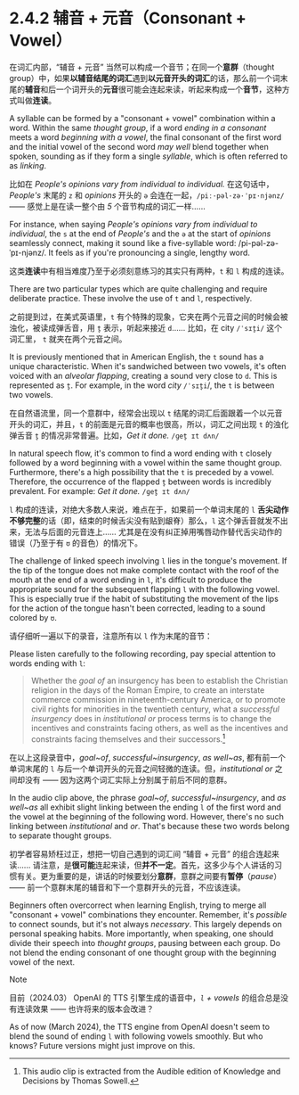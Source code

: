 # 2.4.2 辅音 + 元音（Consonant + Vowel）

在词汇内部，“辅音 + 元音” 当然可以构成一个音节；在同一个**意群**（thought group）中，如果**以辅音结尾的词汇**遇到**以元音开头的词汇**的话，那么前一个词末尾的**辅音**和后一个词开头的**元音**很可能会连起来读，听起来构成一个**音节**，这种方式叫做**连读**。

A syllable can be formed by a "consonant + vowel" combination within a word. Within the same *thought group*, if a word *ending in a consonant* meets a word *beginning with a vowel*, the final consonant of the first word and the initial vowel of the second word *may well* blend together when spoken, sounding as if they form a single *syllable*, which is often referred to as *linking*.

比如在 *People's opinions vary from individual to individual.*<span class="speak-word-inline" data-audio-us-male="/audios/us/sentence-opinions-vary-alloy.mp3" data-audio-us-female="/audios/us/sentence-opinions-vary-nova.mp3"></span> 在这句话中，*People's* 末尾的 `z` 和 *opinions* 开头的 `ə` 会连在一起，`/piː·pəl·zə·ˈpɪ·njənz/` —— 感觉上是在读一整个由 *5* 个音节构成的词汇一样……

For instance, when saying *People's opinions vary from individual to individual*<span class="speak-word-inline" data-audio-us-male="/audios/us/sentence-opinions-vary-alloy.mp3" data-audio-us-female="/audios/us/sentence-opinions-vary-nova.mp3"></span>, the `s` at the end of *People's* and the `ə` at the start of *opinions* seamlessly connect, making it sound like a five-syllable word: /pi-pəl-zə-ˈpɪ-njənz/. It feels as if you're pronouncing a single, lengthy word.

这类**连读**中有相当难度乃至于必须刻意练习的其实只有两种，`t` 和 `l` 构成的连读。

There are two particular types which are quite challenging and require deliberate practice. These involve the use of `t` and `l`, respectively.

之前提到过，在美式英语里，`t` 有个特殊的现象，它夹在两个元音之间的时候会被浊化，被读成弹舌音，用 `t̬` 表示，听起来接近 `d`…… 比如，在 city `/ˈsɪt̬i/`<span class="speak-word-inline" data-audio-us-male="/audios/us/city-us-male.mp3" data-audio-us-female="/audios/us/city-us-female.mp3"></span> 这个词汇里， `t` 就夹在两个元音之间。

It is previously mentioned that in American English, the `t` sound has a unique characteristic. When it's sandwiched between two vowels, it's often voiced with an *alveolar flapping*, creating a sound very close to `d`. This is represented as `t̬`. For example, in the word *city* `/ˈsɪt̬i`/<span class="speak-word-inline" data-audio-us-male="/audios/us/city-us-male.mp3" data-audio-us-female="/audios/us/city-us-female.mp3"></span>, the `t` is between two vowels.

在自然语流里，同一个意群中，经常会出现以 `t` 结尾的词汇后面跟着一个以元音开头的词汇，并且，`t` 的前面是元音的概率也很高，所以，词汇之间出现 `t` 的浊化弹舌音 `t̬` 的情况非常普遍。比如，*Get it done.* `/ɡet̬ ɪt dʌn/`<span class="speak-word-inline" data-audio-us-male="/audios/us/sentence-it-done-alloy.mp3" data-audio-us-female="/audios/us/sentence-it-done-nova.mp3"></span>

In natural speech flow, it's common to find a word ending with `t` closely followed by a word beginning with a vowel within the same thought group. Furthermore, there's a high possibility that the `t` is preceded by a vowel. Therefore, the occurrence of the flapped `t̬` between words is incredibly prevalent. For example: *Get it done.* `/ɡet̬ ɪt dʌn/`<span class="speak-word-inline" data-audio-us-male="/audios/us/sentence-it-done-alloy.mp3" data-audio-us-female="/audios/us/sentence-it-done-nova.mp3"></span>

`l` 构成的连读，对绝大多数人来说，难点在于，如果前一个单词末尾的 `l` **舌尖动作不够完整**的话（即，结束的时候舌尖没有贴到龈脊）那么，`l` 这个弹舌音就发不出来，无法与后面的元音连上…… 尤其是在没有纠正掉用嘴唇动作替代舌尖动作的错误（乃至于有 `ʊ` 的音色）的情况下。

The challenge of linked speech involving `l` lies in the tongue's movement. If the tip of the tongue does not make complete contact with the roof of the mouth at the end of a word ending in `l`, it's difficult to produce the appropriate sound for the subsequent flapping `l` with the following vowel. This is especially true if the habit of substituting the movement of the lips for the action of the tongue hasn't been corrected, leading to a sound colored by `ʊ`.

请仔细听一遍以下的录音，注意所有以 `l` 作为末尾的音节：

Please listen carefully to the following recording, pay special attention to words ending with `l`:

> Whether the *goal of* an insurgency has been to establish the Christian religion in the days of the Roman Empire, to create an interstate commerce commission in nineteenth-century America, or to promote civil rights for minorities in the twentieth century, what a *successful insurgency* does in *institutional or* process terms is to change the incentives and constraints facing others, as well as the incentives and constraints facing themselves and their successors.<span class="speak-word-inline" data-audio-us-male="/audios/us/goal-of.mp3"></span>[^1]

在以上这段录音中，*goal~of*<span class="speak-word-inline" data-audio-us-male="/audios/us/goal-of-1.mp3"></span>, *successful~insurgency*<span class="speak-word-inline" data-audio-us-male="/audios/us/goal-of-2.mp3"></span>, *as well~as*<span class="speak-word-inline" data-audio-us-male="/audios/us/goal-of-3.mp3"></span>, 都有前一个单词末尾的 `l` 与后一个单词开头的元音之间轻微的连读。但，*institutional or*<span class="speak-word-inline" data-audio-us-male="/audios/us/goal-of-4.mp3"></span> 之间却没有 —— 因为这两个词汇实际上分别属于前后不同的意群。

In the audio clip above, the phrase *goal~of*<span class="speak-word-inline" data-audio-us-male="/audios/us/goal-of-1.mp3"></span>, *successful~insurgency*<span class="speak-word-inline" data-audio-us-male="/audios/us/goal-of-2.mp3"></span>, and *as well~as*<span class="speak-word-inline" data-audio-us-male="/audios/us/goal-of-3.mp3"></span> all exhibit slight linking between the ending `l` of the first word and the vowel at the beginning of the following word. However, there's no such linking between *institutional* and *or*<span class="speak-word-inline" data-audio-us-male="/audios/us/goal-of-4.mp3"></span>. That's because these two words belong to separate thought groups.

初学者容易矫枉过正，想把一切自己遇到的词汇间 “辅音 + 元音” 的组合连起来读…… 请注意，是**很可能**连起来读，但**并不一定**。首先，这多少与个人讲话的习惯有关。更为重要的是，讲话的时候要划分**意群**，意群之间要有**暂停**（*pause*）—— 前一个意群末尾的辅音和下一个意群开头的元音，不应该连读。

Beginners often overcorrect when learning English, trying to merge all "consonant + vowel" combinations they encounter. Remember, it's *possible* to connect sounds, but it's not always *necessary*. This largely depends on personal speaking habits. More importantly, when speaking, one should divide their speech into *thought groups*, pausing between each group. Do not blend the ending consonant of one thought group with the beginning vowel of the next.

> [!Note]
>
> 目前（2024.03） OpenAI 的 TTS 引擎生成的语音中，*`l` + vowels* 的组合总是没有连读效果 —— 也许将来的版本会改进？
>
> As of now (March 2024), the TTS engine from OpenAI doesn't seem to blend the sound of ending `l` with following vowels smoothly. But who knows? Future versions might just improve on this.

[^1]: This audio clip is extracted from the Audible edition of Knowledge and Decisions by Thomas Sowell.
